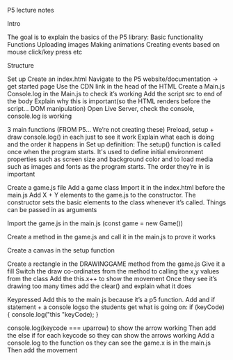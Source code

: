 P5 lecture notes 

Intro

The goal is to explain the basics of the P5 library: 
Basic functionality 
Functions
Uploading images 
Making animations 
Creating events based on mouse click/key press etc 

Structure

Set up 
Create an index.html
Navigate to the P5 website/documentation -> get started page 
Use the CDN link in the head of the HTML 
Create a Main.js 
Console.log in the Main.js to check it’s working 
Add the script src to end of the body 
Explain why this is important(so the HTML renders before the script… DOM manipulation) 
Open Live Server, check the console, console.log is working 

3 main functions (FROM P5… We’re not creating these)
Preload, setup + draw 
console.log() in each just to see it work 
Explain what each is doing and the order it happens in
Set up definition: The setup() function is called once when the program starts. It's used to define initial environment properties such as screen size and background color and to load media such as images and fonts as the program starts. 
The order they’re in is important 

Create a game.js file
Add a game class
Import it in the index.html before the main.js
Add X + Y elements to the game.js to the constructor. The constructor sets the basic elements to the class whenever it’s called. Things can be passed in as arguments 

Import the game.js in the main.js (const game = new Game())

Create a method in the game.js and call it in the main.js to prove it works 

Create a canvas in the setup function 

 

Create a rectangle in the DRAWINGGAME method from the game.js
Give it a fill 
Switch the draw co-ordinates from the method to calling the x,y values from the class
Add the this.x++ to show the movement
Once they see it’s drawing too many times add the clear() and explain what it does


Keypressed 
Add this to the main.js because it’s a p5 function. 
Add and if statement +  a console logso the students get what is going on: 
 if (keyCode) {
    console.log("this "keyCode);
  }

console.log(keycode === uparrow) to show the arrow working 
Then add the else if for each keycode so they can show the arrows working 
Add a console.log to the function os they can see the game.x is in the main.js
Then add the movement
